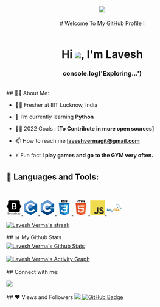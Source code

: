 <div align="center"><a href="#"><img width="50%" height="auto" src="https://c.tenor.com/2uyENRmiUt0AAAAC/coding.gif" height="175px"/></a></div>
<br>
<div align="center"># Welcome To My GitHub Profile !</div>
<br>
<h1 align="center">Hi <img src="https://raw.githubusercontent.com/MartinHeinz/MartinHeinz/master/wave.gif" width="30px">, I'm Lavesh</h1>
<h3 align="center">console.log('Exploring...')</h3>
<br>
## 🙋‍♂️ About Me:

- 👨‍🎓 Fresher at IIIT Lucknow, India

- 🌱 I’m currently learning **Python**

- 👨‍💻 2022 Goals : **[To Contribute in more open sources]**

- 📫 How to reach me **laveshvermagit@gmail.com**

- ⚡ Fun fact **I play games and go to the GYM very often.**

## 🚀 Languages and Tools:
<br>
<p align="left"> <a href="https://getbootstrap.com" target="_blank" rel="noreferrer"> <img src="https://raw.githubusercontent.com/devicons/devicon/master/icons/bootstrap/bootstrap-plain-wordmark.svg" alt="bootstrap" width="40" height="40"/> </a> <a href="https://www.cprogramming.com/" target="_blank" rel="noreferrer"> <img src="https://raw.githubusercontent.com/devicons/devicon/master/icons/c/c-original.svg" alt="c" width="40" height="40"/> </a> <a href="https://www.w3schools.com/cpp/" target="_blank" rel="noreferrer"> <img src="https://raw.githubusercontent.com/devicons/devicon/master/icons/cplusplus/cplusplus-original.svg" alt="cplusplus" width="40" height="40"/> </a> <a href="https://www.w3schools.com/css/" target="_blank" rel="noreferrer"> <img src="https://raw.githubusercontent.com/devicons/devicon/master/icons/css3/css3-original-wordmark.svg" alt="css3" width="40" height="40"/> </a> <a href="https://www.w3.org/html/" target="_blank" rel="noreferrer"> <img src="https://raw.githubusercontent.com/devicons/devicon/master/icons/html5/html5-original-wordmark.svg" alt="html5" width="40" height="40"/> </a> <a href="https://developer.mozilla.org/en-US/docs/Web/JavaScript" target="_blank" rel="noreferrer"> <img src="https://raw.githubusercontent.com/devicons/devicon/master/icons/javascript/javascript-original.svg" alt="javascript" width="40" height="40"/> </a> <a href="https://www.mysql.com/" target="_blank" rel="noreferrer"> <img src="https://raw.githubusercontent.com/devicons/devicon/master/icons/mysql/mysql-original-wordmark.svg" alt="mysql" width="40" height="40"/> </a> </p>
<p>
    <a href="https://github.com/laveshverma007/github-readme-streak-stats">
        <img title="🔥 Get streak stats for your profile at git.io/streak-stats" alt="Lavesh Verma's streak" src="https://github-readme-streak-stats.herokuapp.com/?user=laveshverma007&theme=black-ice&hide_border=true&stroke=0000&background=060A0CD0"/>
    </a>
</p>
## 📊 My Github Stats
  <br/>
    <a href="https://github.com/laveshverma007/github-readme-stats" target="_blank"><img alt="Lavesh Verma's Github Stats" src="https://github-readme-stats.vercel.app/api?username=laveshverma007&show_icons=true&count_private=true&theme=react&hide_border=true&bg_color=0D1117" /></a>
  
<br/>
<br/>
<a href="https://github.com/laveshverma007/github-readme-activity-graph" target="_blank"><img alt="Lavesh Verma's Activity Graph" src="https://activity-graph.herokuapp.com/graph?username=laveshverma007&bg_color=0D1117&color=5BCDEC&line=5BCDEC&point=FFFFFF&hide_border=true" /></a>
<br/>
<br/>
## Connect with me:
<p align="left">
<a href = "linkedin.com/in/lavesh-soni-1086471a8/" target="_blank"><img src="https://img.icons8.com/fluent/48/000000/linkedin.png"/></a>
</p>
## ❤ Views and Followers
<a href="https://github.com/laveshverma007/github-profile-views-counter" target="_blank">
    <img src="https://komarev.com/ghpvc/?username=laveshverma007">
</a>
<a href="https://github.com/laveshverma007?tab=followers" target="_blank"><img src="https://img.shields.io/github/followers/laveshverma007?label=Followers&style=social" alt="GitHub Badge"></a>
